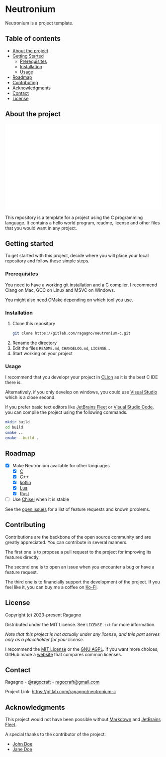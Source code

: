 # Neutronium

Neutronium is a project template.

## Table of contents

* [About the project](#about-the-project)
* [Getting Started](#getting-started)
    * [Prerequisites](#prerequisites)
    * [Installation](#installation)
    * [Usage](#usage)
* [Roadmap](#roadmap)
* [Contributing](#contributing)
* [Acknowledgments](#acknowledgments)
* [Contact](#contact)
* [License](#license)

## About the project

[![Neutronium Screenshot][project-splash]](https://gitlab.com/ragagno/neutronium-c)

This repository is a template for a project using the C programming language.
It contains a hello world program, readme, license and other files that you would want in any project.

## Getting started

To get started with this project, decide where you will place your local repository and follow these simple steps.

### Prerequisites

You need to have a working git installation and a C compiler.
I recommend Clang on Mac, GCC on Linux and MSVC on Windows.

You might also need CMake depending on which tool you use.

### Installation

1. Clone this repository
    ```sh
    git clone https://gitlab.com/ragagno/neutronium-c.git
    ```
2. Rename the directory
3. Edit the files `README.md`, `CHANGELOG.md`, `LICENSE`...
4. Start working on your project

### Usage

I recommend that you developr your project in [CLion](https://www.jetbrains.com/clion) as it is the best C IDE there is.

Alternatively, if you only develop on windows, you could use [Visual Studio](https://visualstudio.com) which is a close second.

If you prefer basic text editors like [JetBrains Fleet](https://www.jetbrains.com/fleet) or [Visual Studio Code](https://code.visualstudio.com), you can compile the project using the following commands.

```sh
mkdir build
cd build
cmake ..
cmake --build .
```

## Roadmap

- [x] Make Neutronium available for other languages
    - [x] [C](https://gitlab.com/ragagno/neutronium-c)
    - [x] [C++](https://gitlab.com/ragagno/neutronium-cpp)
    - [x] [kotlin](https://gitlab.com/ragagno/neutronium-kotlin)
    - [x] [Lua](https://gitlab.com/ragagno/neutronium-lua)
    - [x] [Rust](https://gitlab.com/ragagno/neutronium-rust)
- [ ] Use [Chisel](https://gitlab.com/ragagno/chisel) when it is stable

See the [open issues](https://gitlab.com/ragagno/neutronium-c/-/issues) for a list of feature requests and known problems.

## Contributing

Contributions are the backbone of the open source community and are greatly appreciated.
You can contribute in several manners.

The first one is to propose a pull request to the project for improving its features directly.

The second one is to open an issue when you encounter a bug or have a feature request.

The third one is to financially support the development of the project.
If you feel like it, you can buy me a coffee on [Ko-Fi](https://ko-fi.com/ragagno).

## License

Copyright (c) 2023-present Ragagno

Distributed under the MIT License. See `LICENSE.txt` for more information.

*Note that this project is not actually under any license, and this part serves only as a placeholder for your license.*

I recommend the [MIT License](https://choosealicense.com/licenses/mit) or the [GNU AGPL](https://choosealicense.com/licenses/agpl-3.0).
If you want more choices, GitHub made a [website](https://choosealicense.com) that compares common licenses.

## Contact

Ragagno - [@ragocraft](https://twitter.com/ragocraft) - [ragocraft@gmail.com](mailto:ragocraft@gmail.com)

Project Link: <https://gitlab.com/ragagno/neutronium-c>

## Acknowledgments

This project would not have been possible without [Markdown](https://en.wikipedia.org/wiki/Markdown) and [JetBrains Fleet](https://www.jetbrains.com/fleet).

A special thanks to the contributor of the project:
* [John Doe](https://www.youtube.com/watch?v=dQw4w9WgXcQ)
* [Jane Doe](https://www.youtube.com/watch?v=dQw4w9WgXcQ)

[project-logo]: ./resources/logo.svg
[project-splash]: ./resources/splash.svg
